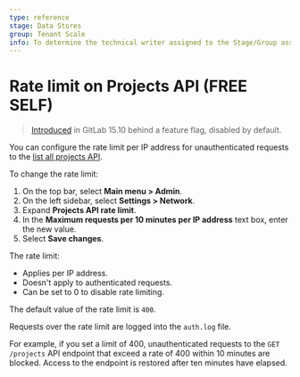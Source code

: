 ```yaml
---
type: reference
stage: Data Stores
group: Tenant Scale
info: To determine the technical writer assigned to the Stage/Group associated with this page, see https://about.gitlab.com/handbook/product/ux/technical-writing/#assignments
---
```


# Rate limit on Projects API **(FREE SELF)**

> [Introduced](https://gitlab.com/gitlab-org/gitlab/-/merge_requests/112283) in GitLab 15.10 behind a feature flag, disabled by default.

You can configure the rate limit per IP address for unauthenticated requests to the [list all projects API](../../../api/projects.md#list-all-projects).

To change the rate limit:

1. On the top bar, select **Main menu > Admin**.
1. On the left sidebar, select **Settings > Network**.
1. Expand **Projects API rate limit**.
1. In the **Maximum requests per 10 minutes per IP address** text box, enter the new value.
1. Select **Save changes**.

The rate limit:

- Applies per IP address.
- Doesn't apply to authenticated requests.
- Can be set to 0 to disable rate limiting.

The default value of the rate limit is `400`.

Requests over the rate limit are logged into the `auth.log` file.

For example, if you set a limit of 400, unauthenticated requests to the `GET /projects` API endpoint that
exceed a rate of 400 within 10 minutes are blocked. Access to the endpoint is restored after ten minutes have elapsed.
